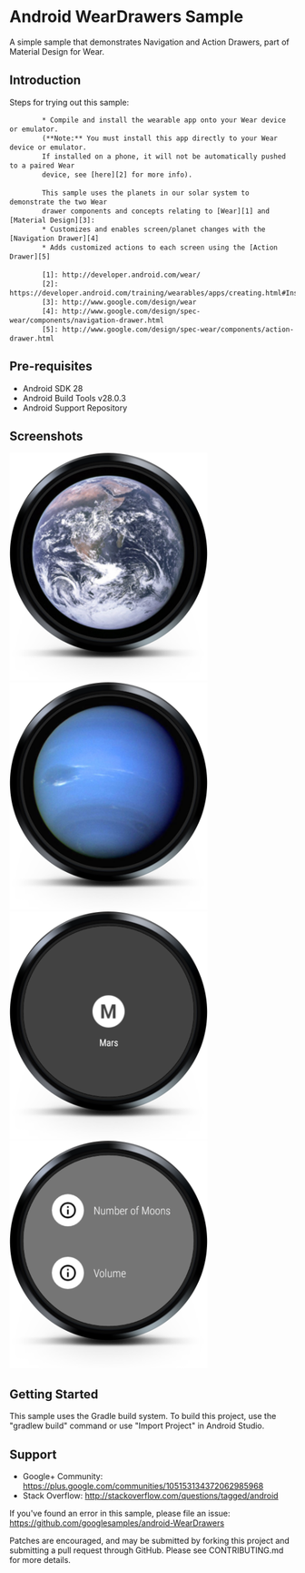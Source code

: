 
Android WearDrawers Sample
==========================

A simple sample that demonstrates Navigation and Action Drawers, part of Material Design for Wear.

Introduction
------------

Steps for trying out this sample:

            * Compile and install the wearable app onto your Wear device or emulator.
            (**Note:** You must install this app directly to your Wear device or emulator.
            If installed on a phone, it will not be automatically pushed to a paired Wear
            device, see [here][2] for more info).

            This sample uses the planets in our solar system to demonstrate the two Wear
            drawer components and concepts relating to [Wear][1] and [Material Design][3]:
            * Customizes and enables screen/planet changes with the [Navigation Drawer][4]
            * Adds customized actions to each screen using the [Action Drawer][5]

            [1]: http://developer.android.com/wear/
            [2]: https://developer.android.com/training/wearables/apps/creating.html#Install
            [3]: http://www.google.com/design/wear
            [4]: http://www.google.com/design/spec-wear/components/navigation-drawer.html
            [5]: http://www.google.com/design/spec-wear/components/action-drawer.html

Pre-requisites
--------------

- Android SDK 28
- Android Build Tools v28.0.3
- Android Support Repository

Screenshots
-------------

<img src="screenshots/wear-round-1.png" height="400" alt="Screenshot"/> <img src="screenshots/wear-round-2.png" height="400" alt="Screenshot"/> <img src="screenshots/wear-round-3.png" height="400" alt="Screenshot"/> <img src="screenshots/wear-round-4.png" height="400" alt="Screenshot"/> 

Getting Started
---------------

This sample uses the Gradle build system. To build this project, use the
"gradlew build" command or use "Import Project" in Android Studio.

Support
-------

- Google+ Community: https://plus.google.com/communities/105153134372062985968
- Stack Overflow: http://stackoverflow.com/questions/tagged/android

If you've found an error in this sample, please file an issue:
https://github.com/googlesamples/android-WearDrawers

Patches are encouraged, and may be submitted by forking this project and
submitting a pull request through GitHub. Please see CONTRIBUTING.md for more details.
